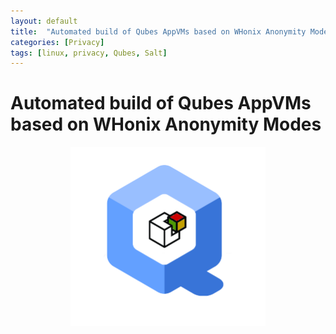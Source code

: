```yaml
---
layout: default
title:  "Automated build of Qubes AppVMs based on WHonix Anonymity Modes"
categories: [Privacy]
tags: [linux, privacy, Qubes, Salt]
---
```


# Automated build of Qubes AppVMs based on WHonix Anonymity Modes

<p align="center">
  <img width="312" height="287" src="/img/Qubes_Salt_Anon.png">
</p>
